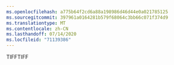 ```yaml
---
ms.openlocfilehash: a775b64f2cd6a88a198986d46d44e0a021785125
ms.sourcegitcommit: 397961a0164281b579f68064c3bb66c071f374d9
ms.translationtype: MT
ms.contentlocale: zh-CN
ms.lasthandoff: 07/14/2020
ms.locfileid: "71139386"
---
```

<span data-ttu-id="6ac69-101">TIFF</span><span class="sxs-lookup"><span data-stu-id="6ac69-101">TIFF</span></span>